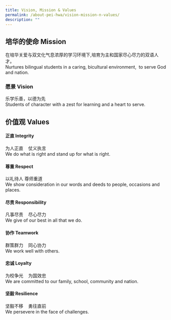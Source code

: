 ```yaml
---
title: Vision, Mission & Values
permalink: /about-pei-hwa/vision-mission-n-values/
description: ""
---
```

## 培华的使命 Mission

在培华关爱与双文化气息浓厚的学习环境下,培育为主和国家尽心尽力的双语人才。 <br>
Nurtures bilingual students in a caring, bicultural environment,  to serve God and nation.

  

  

### 愿景 Vision

乐学乐善，以德为先 <br>
Students of character with a zest for learning and a heart to serve.

  

## 价值观 Values


#### 正直 Integrity

为人正直    仗义执言 <br>
We do what is right and stand up for what is right.  

  

  

#### 尊重 Respect

以礼待人    尊师重道 <br>
We show consideration in our words and deeds to people, occasions and places.

  

  

#### 尽责 Responsibility

凡事尽责    尽心尽力 <br>
We give of our best in all that we do.

  

  

#### 协作 Teamwork  

群策群力    同心协力 <br>
We work well with others.

  

  

#### 忠诚 Loyalty

为校争光    为国效忠   <br>
We are committed to our family, school, community and nation.

  

  

#### 坚毅 Resilience

坚毅不移    勇往直前 <br>
We persevere in the face of challenges.